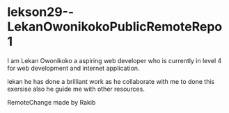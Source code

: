 # lekson29--LekanOwonikokoPublicRemoteRepo1

I am Lekan Owonikoko a aspiring web developer who is currently in level 4 for web development and internet application.

lekan he has done a brilliant work as he collaborate with me to done this exersise also he guide me with other resources.

 RemoteChange made by Rakib
